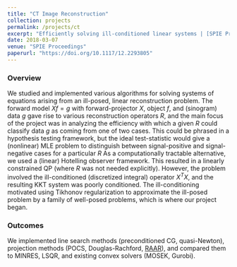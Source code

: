 ```yaml
---
title: "CT Image Reconstruction"
collection: projects
permalink: /projects/ct
excerpt: "Efficiently solving ill-conditioned linear systems | [SPIE Proceedings, March 2018](https://doi.org/10.1117/12.2293805)"
date: 2018-03-07
venue: "SPIE Proceedings"
paperurl: "https://doi.org/10.1117/12.2293805"
---
```

### Overview
We studied and implemented various algorithms for solving systems of equations arising from an ill-posed, linear reconstruction problem.
The forward model $Xf = g$ with forward-projector $X$, object $f$, and (sinogram) data $g$ gave rise to various reconstruction operators $R$, and the main focus of the project was in analyzing the efficiency with which a given $R$ could classify data $g$ as coming from one of two cases.
This could be phrased in a hypothesis testing framework, but the ideal test-statistic would give a (nonlinear) MLE problem to distinguish between signal-positive and signal-negative cases for a particular $R$
As a computationally tractable alternative, we used a (linear) Hotelling observer framework.
This resulted in a linearly constrained QP (where $R$ was not needed explicitly).
However, the problem involved the ill-conditioned (discretized integral) operator $X^T X$, and the resulting KKT system was poorly conditioned.
The ill-conditioning motivated using Tikhonov regularization to approximate the ill-posed problem by a family of well-posed problems, which is where our project began.

### Outcomes
We implemented line search methods (preconditioned CG, quasi-Newton), projection methods (POCS, Douglas-Rachford, [RAAR](https://arxiv.org/abs/math/0405208)), and compared them to MINRES, LSQR, and existing convex solvers (MOSEK, Gurobi).
